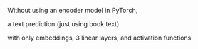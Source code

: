 Without using an encoder model in PyTorch, 

a text prediction (just using book text) 

with only embeddings, 3 linear layers, and activation functions

